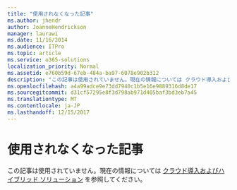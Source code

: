 ```yaml
---
title: "使用されなくなった記事"
ms.author: jhendr
author: JoanneHendrickson
manager: laurawi
ms.date: 11/16/2014
ms.audience: ITPro
ms.topic: article
ms.service: o365-solutions
localization_priority: Normal
ms.assetid: e760b59d-67eb-484a-ba97-6078e902b312
description: "この記事は使用されていません。現在の情報については クラウド導入およびハイブリッド ソリューション を参照してください。"
ms.openlocfilehash: a4a99adce9e73dd7940c1b5e16e9889316d8de17
ms.sourcegitcommit: d31cf57295e8f3d798ab971d405baf3bd3eb7a45
ms.translationtype: MT
ms.contentlocale: ja-JP
ms.lasthandoff: 12/15/2017
---
```

# <a name="obsolete-article"></a>使用されなくなった記事

この記事は使用されていません。現在の情報については [クラウド導入およびハイブリッド ソリューション](cloud-adoption-and-hybrid-solutions.md) を参照してください。
  

